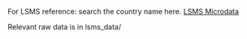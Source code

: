 
For LSMS reference: search the country name here.
[LSMS Microdata](http://microdata.worldbank.org/index.php/catalog/central)

Relevant raw data is in lsms_data/<country>
